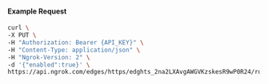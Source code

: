 <!-- Code generated for API Clients. DO NOT EDIT. -->

#### Example Request

```bash
curl \
-X PUT \
-H "Authorization: Bearer {API_KEY}" \
-H "Content-Type: application/json" \
-H "Ngrok-Version: 2" \
-d '{"enabled":true}' \
https://api.ngrok.com/edges/https/edghts_2na2LXAvgAWGVKzskesR9wP0R24/routes/edghtsrt_2na2LWflVgxGRufOxLD1JmqQOF3/websocket_tcp_converter
```
